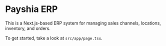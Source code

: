 # Payshia ERP

This is a Next.js-based ERP system for managing sales channels, locations, inventory, and orders.

To get started, take a look at `src/app/page.tsx`.
